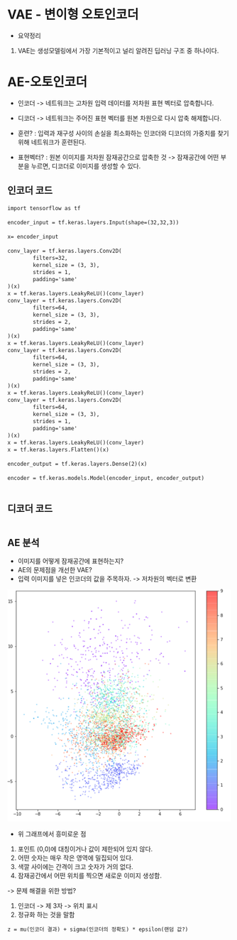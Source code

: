 # VAE - 변이형 오토인코더

- 요약정리
1. VAE는 생성모델링에서 가장 기본적이고 널리 알려진 딥러닝 구조 중 하나이다.

# AE-오토인코더

- 인코더 -> 네트워크는 고차원 입력 데이터를 저차원 표현 벡터로 압축합니다.
- 디코더 -> 네트워크는 주어진 표현 벡터를 원본 차원으로 다시 압축 해제합니다.

- 훈련? : 입력과 재구성 사이의 손실을 최소화하는 인코더와 디코더의 가중치를 찾기 위해 네트워크가 훈련된다.
- 표현벡터? : 원본 이미지를 저차원 잠재공간으로 압축한 것 -> 잠재공간에 어떤 부분을 누르면, 디코더로 이미지를 생성할 수 있다.

## 인코더 코드

```
import tensorflow as tf

encoder_input = tf.keras.layers.Input(shape=(32,32,3))

x= encoder_input

conv_layer = tf.keras.layers.Conv2D(
        filters=32,
        kernel_size = (3, 3),
        strides = 1,
        padding='same'
)(x)
x = tf.keras.layers.LeakyReLU()(conv_layer)
conv_layer = tf.keras.layers.Conv2D(
        filters=64,
        kernel_size = (3, 3),
        strides = 2,
        padding='same'
)(x)
x = tf.keras.layers.LeakyReLU()(conv_layer)
conv_layer = tf.keras.layers.Conv2D(
        filters=64,
        kernel_size = (3, 3),
        strides = 2,
        padding='same'
)(x)
x = tf.keras.layers.LeakyReLU()(conv_layer)
conv_layer = tf.keras.layers.Conv2D(
        filters=64,
        kernel_size = (3, 3),
        strides = 1,
        padding='same'
)(x)
x = tf.keras.layers.LeakyReLU()(conv_layer)
x = tf.keras.layers.Flatten()(x)

encoder_output = tf.keras.layers.Dense(2)(x)

encoder = tf.keras.models.Model(encoder_input, encoder_output)


```

## 디코더 코드

```

```

## AE 분석 
- 이미지를 어떻게 잠재공간에 표현하는지? 
- AE의 문제점을 개선한 VAE?
- 입력 이미지를 넣은 인코더의 값을 주목하자. -> 저차원의 벡터로 변환

![img_3.png](img_3.png)
- 위 그래프에서 흥미로운 점
1. 포인트 (0,0)에 대칭이거나 값이 제한되어 있지 않다.
2. 어떤 숫자는 매우 작은 영역에 밀집되어 있다.
3. 색깔 사이에는 간격이 크고 숫자가 거의 없다.
4. 잠재공간에서 어떤 위치를 찍으면 새로운 이미지 생성함.

-> 문제 해결을 위한 방법?
1. 인코더 -> 제 3자 -> 위치 표시
2. 정규화 하는 것을 말함
```
z = mu(인코더 결과) + sigma(인코더의 정확도) * epsilon(랜덤 값?)
```
